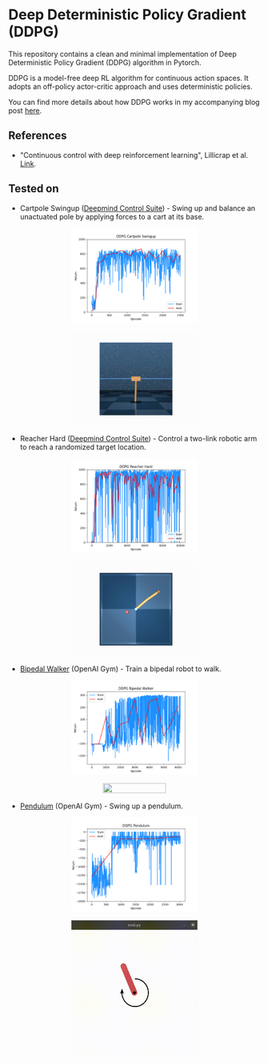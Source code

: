 # Deep Deterministic Policy Gradient (DDPG)
This repository contains a clean and minimal implementation of Deep Deterministic Policy Gradient (DDPG) algorithm in Pytorch.

DDPG is a model-free deep RL algorithm for continuous action spaces. It adopts an off-policy actor-critic approach and uses deterministic policies.

You can find more details about how DDPG works in my accompanying blog post [here](https://adi3e08.github.io/posts/2019/06/ddpg/).

## References
* "Continuous control with deep reinforcement learning", Lillicrap et al. [Link](https://arxiv.org/abs/1509.02971).

## Tested on

* Cartpole Swingup ([Deepmind Control Suite](https://github.com/deepmind/dm_control/tree/master/dm_control/suite)) - Swing up and balance an unactuated pole by applying forces to a cart at its base.

<p align="center">
<img src=".media/ddpg_cartpole_swingup.png" width="50%" height="50%"/>
</p>

<p align="center">
<img src=".media/ddpg_cartpole_swingup.gif" width="50%" height="50%"/>
</p>

* Reacher Hard ([Deepmind Control Suite](https://github.com/deepmind/dm_control/tree/master/dm_control/suite)) - Control a two-link robotic arm to reach a randomized target location.

<p align="center">
<img src=".media/ddpg_reacher_hard.png" width="50%" height="50%"/>
</p>

<p align="center">
<img src=".media/ddpg_reacher_hard.gif" width="50%" height="50%"/>
</p>


* [Bipedal Walker](https://gym.openai.com/envs/BipedalWalker-v2/) (OpenAI Gym) - Train a bipedal robot to walk.

<p align="center">
<img src=".media/ddpg_bipedal_walker.png" width="50%" height="50%"/>
</p>

<p align="center">
<img src=".media/ddpg_bipedal_walker.gif" width="50%" height="50%"/>
</p>

* [Pendulum](https://gym.openai.com/envs/Pendulum-v0/) (OpenAI Gym) - Swing up a pendulum.

<p align="center">
<img src=".media/ddpg_pendulum.png" width="50%" height="50%"/>
</p>

<p align="center">
<img src=".media/ddpg_pendulum.gif" width="50%" height="50%"/>
</p>
